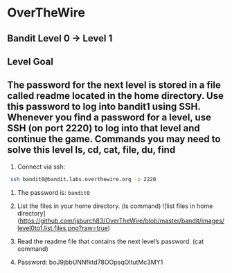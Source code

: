 # OverTheWire
## Bandit Level 0 → Level 1

## Level Goal
The password for the next level is stored in a file called readme located in the home directory. Use this password to log into bandit1 using SSH. Whenever you find a password for a level, use SSH (on port 2220) to log into that level and continue the game.
Commands you may need to solve this level
ls, cd, cat, file, du, find
----------------------------------------------------------------------------------------------------------------------------
1. Connect via ssh: 
```bash
 ssh bandit0@bandit.labs.overthewire.org -p 2220
```
1. The password is: `bandit0` 
1. List the files in your home directory. (ls command)
![list files in home directory] (https://github.com/jsburch83/OverTheWire/blob/master/bandit/images/level0to1.list.files.png?raw=true)
1. Read the readme file that contains the next level’s password. (cat command)

1. Password: boJ9jbbUNNfktd78OOpsqOltutMc3MY1
